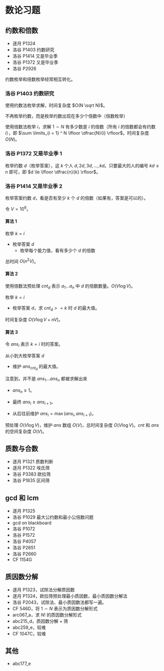 # 数论习题

## 约数和倍数

- 逐月 P1324
- 洛谷 P1403 约数研究
- 洛谷 P1414 又是毕业季
- 洛谷 P1372 又是毕业季
- 洛谷 P2926

约数枚举和倍数枚举经常相互转化。

### 洛谷 P1403 约数研究

使用约数法枚举求解，时间复杂度 $O(N \sqrt N)$。

不再枚举约数，而是枚举约数出现在多少个倍数中（倍数枚举）

使用倍数法枚举 $i$，求解 $1 \sim N$ 有多少数是 $i$ 的倍数（所有 $i$ 的倍数都会有约数 $i$），即 $\sum \limits_{i = 1} ^ N \lfloor \dfrac{N}{i} \rfloor$。时间复杂度 $O(N)$。

### 洛谷 P1372 又是毕业季 1

枚举约数 $d$（枚举答案），这 $k$ 个人 $d, 2d, 3d, \dots, kd$。只要最大的人的编号 $kd \le n$ 即可，即 $d \le \lfloor \dfrac{n}{k} \rfloor$。

### 洛谷 P1414 又是毕业季 2

枚举答案约数 $d$，看是否有至少 $k$ 个 $d$ 的倍数（如果有，答案是可以的）。

令 $V = 10^6$。

#### 算法 1

枚举 $k = i$

- 枚举答案 $d$
  - 枚举每个能力值，看有多少个 $d$ 的倍数

总时间 $O(n^2V)$。

#### 算法 2

使用倍数法预处理 $cnt_d$ 表示 $a_1 \dots a_n$ 中 $d$ 的倍数数量。$O(V \log V)$。

枚举 $k = i$

- 枚举答案 $d$，求 $cnt_d >= k$ 时 $d$ 的最大值。

时间复杂度 $O(V \log V + nV)$。

#### 算法 3

令 $ans_i$ 表示 $k = i$ 时的答案。

从小到大枚举答案 $d$

- 维护 $ans_{cnt_d}$ 的最大值。

注意到，并不是 $ans_1 \dots ans_n$ 都被求解出来

- $ans_n \ge 1$。
- 最终 $ans_i \ge ans_{i + 1}$。

- 从后往前维护 $ans_i = \max(ans_i, ans_{i + 1})$。

预处理 $O(V \log V)$，维护 $ans$ 数组 $O(V)$，总时间复杂度 $O(V \log V)$。$cnt$ 和 $ans$ 的空间复杂度 $O(V)$。

## 质数与合数

- 逐月 P1321 质数判断
- 逐月 P1322 埃氏筛
- 洛谷 P3383 欧拉筛
- 洛谷 P1835 区间筛

## gcd 和 lcm

- 逐月 P1325
- 洛谷 P1029 最大公约数和最小公倍数问题
- gcd on blackboard
- 洛谷 P1072
- 洛谷 P1572
- 洛谷 P4057
- 洛谷 P2651
- 洛谷 P2660
- CF 1154G

## 质因数分解

- 逐月 P1323，试除法分解质因数
- 逐月 P1324，欧拉筛预处理最小质因数，最小质因数分解法
- 洛谷 P2043，试除法、最小质因数法都写一遍。
- CF 546D，将 $1 \sim N$ 表示为质因数分解形式
- arc067_a，求 $N!$ 的质因数分解形式
- abc215_d，质因数分解 + 筛
- abc259_e，较难
- CF 1047C，较难

## 其他

- abc177_e